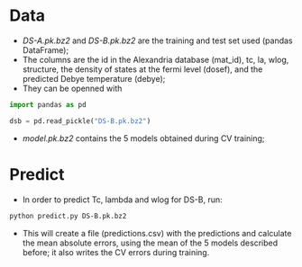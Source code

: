 # Data

- *DS-A.pk.bz2*  and *DS-B.pk.bz2* are the training and test set used (pandas DataFrame);
- The columns are the id in the Alexandria database (mat_id), tc, la, wlog, structure, the density of states at the fermi level (dosef), and the predicted Debye temperature (debye);
- They can be openned with
```python
import pandas as pd

dsb = pd.read_pickle("DS-B.pk.bz2")
```
- *model.pk.bz2* contains the 5 models obtained during CV training;

# Predict

- In order to predict Tc, lambda and wlog for DS-B, run:
```bash
python predict.py DS-B.pk.bz2
```

- This will create a file (predictions.csv) with the predictions and calculate the mean absolute errors, using the mean of the 5 models described before; it also writes the CV errors during training.

